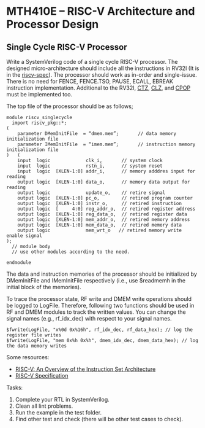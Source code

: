 # MTH410E – RISC-V Architecture and Processor Design

## Single Cycle RISC-V Processor

Write a SystemVerilog code of a single cycle RISC-V processor. The designed micro-architecture should include all the instructions in RV32I (It is in the [riscv-spec](https://github.com/riscv/riscv-isa-manual/releases/download/riscv-isa-release-bb8b912-2025-03-21/riscv-privileged.pdf)). The processor should work as in-order and single-issue. There is no need for FENCE, FENCE.TSO, PAUSE, ECALL, EBREAK instruction implementation. Additional to the RV32I, [CTZ](https://riscv-software-src.github.io/riscv-unified-db/manual/html/isa/isa_20240411/insts/ctz.html), [CLZ](https://riscv-software-src.github.io/riscv-unified-db/manual/html/isa/isa_20240411/insts/clz.html), and [CPOP](https://riscv-software-src.github.io/riscv-unified-db/manual/html/isa/isa_20240411/insts/cpop.html) must be implemented too.

The top file of the processor should be as follows;

```
module riscv_singlecycle
  import riscv_pkg::*;
(
    parameter DMemInitFile  = “dmem.mem”;       // data memory initialization file
    parameter IMemInitFile  = “imem.mem”;       // instruction memory initialization file
)   (
    input  logic             clk_i,       // system clock
    input  logic             rstn_i,      // system reset
    input  logic  [XLEN-1:0] addr_i,      // memory adddres input for reading
    output logic  [XLEN-1:0] data_o,      // memory data output for reading
    output logic             update_o,    // retire signal
    output logic  [XLEN-1:0] pc_o,        // retired program counter
    output logic  [XLEN-1:0] instr_o,     // retired instruction
    output logic  [     4:0] reg_addr_o,  // retired register address
    output logic  [XLEN-1:0] reg_data_o,  // retired register data
    output logic  [XLEN-1:0] mem_addr_o,  // retired memory address
    output logic  [XLEN-1:0] mem_data_o,  // retired memory data
    output logic             mem_wrt_o   // retired memory write enable signal
);
  // module body
  // use other modules according to the need.

endmodule
```

The data and instruction memories of the processor should be initialized by DMemInitFile and  IMemInitFile respectively (i.e., use $readmemh in the initial block of the memories).

To trace the processor state, RF write and DMEM write operations should be logged to LogFile. Therefore, following two functions should be used in RF and DMEM modules to track the written values. You can change the signal names (e.g., rf_idx_dec) with respect to your signal names.

```
$fwrite(LogFile, "x%0d 0x%16h", rf_idx_dec, rf_data_hex); // log the register file writes
$fwrite(LogFile, "mem 0x%h 0x%h", dmem_idx_dec, dmem_data_hex); // log the data memory writes
```
Some resources:
- [RISC-V: An Overview of the Instruction Set Architecture](https://web.cecs.pdx.edu/~harry/riscv/RISCV-Summary.pdf)
- [RISC-V Specification](https://github.com/riscv/riscv-isa-manual/releases/download/riscv-isa-release-bb8b912-2025-03-21/riscv-privileged.pdf)


Tasks:

1. Complete your RTL in SystemVerilog.
2. Clean all lint problems.
3. Run the example in the test folder.
4. Find other test and check (there will be other test cases to check).
